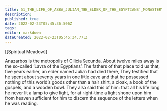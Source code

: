 ```yaml
---
title: 51_THE_LIFE_OF_ABBA_JULIAN_THE_ELDER_OF_THE_EGYPTIANS’_MONASTERY
description: 
published: true
date: 2022-02-23T05:45:36.506Z
tags: 
editor: markdown
dateCreated: 2022-02-23T05:45:34.771Z
---
```


[[Spiritual Meadow]]
 
Anazarbos is the metropolis of Cilicia Secunda. About twelve miles away is the so-called ‘Lavra of the Egyptians’. The fathers of that place told us that, five years earlier, an elder named Julian had died there, They testified that he spent about seventy years in one little cave and that he possessed nothing of this world’s goods other than a hair shirt, a cloak, a book of the gospels, and a wooden bowl. They also said this of him: that all his life long he never lit a lamp to give light, for at night-time a light shone upon him from heaven sufficient for him to discern the sequence of the letters when he was reading. 

